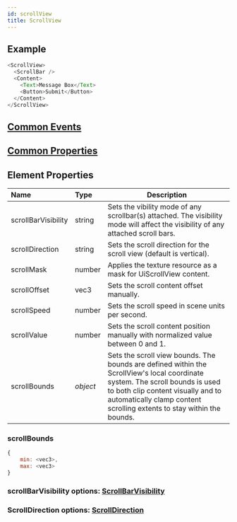 ```yaml
---
id: scrollView
title: ScrollView
---
```


## Example

```javascript
<ScrollView>
  <ScrollBar />
  <Content>
    <Text>Message Box</Text>
    <Button>Submit</Button>
  </Content>
</ScrollView>
```

## [Common Events](../types/Events.md)

## [Common Properties](../types/Properties.md)

## Element Properties

| Name                | Type     | Description |
| :------------------ | :------- | ----------- |
| scrollBarVisibility | string   | Sets the vibility mode of any scrollbar(s) attached. The visibility mode will affect the visibility of any attached scroll bars. |
| scrollDirection     | string   | Sets the scroll direction for the scroll view (default is vertical). |
| scrollMask          | number   | Applies the texture resource as a mask for UiScrollView content. |
| scrollOffset        | vec3     | Sets the scroll content offset manually. |
| scrollSpeed         | number   | Sets the scroll speed in scene units per second. |
| scrollValue         | number   | Sets the scroll content position manually with normalized value between 0 and 1. |
| scrollBounds        | _object_ | Sets the scroll view bounds. The bounds are defined within the ScrollView's local coordinate system. The scroll bounds is used to both clip content visually and to automatically clamp content scrolling extents to stay within the bounds. |

### scrollBounds
```javascript
{
    min: <vec3>,
    max: <vec3>
}
```

### scrollBarVisibility options: [ScrollBarVisibility](../types/ScrollBarVisibility.md)
### ScrollDirection options: [ScrollDirection](../types/ScrollDirection.md)
